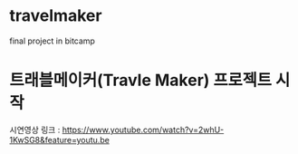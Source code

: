 # travelmaker

final project in bitcamp

<h1>트래블메이커(Travle Maker) 프로젝트 시작</h1>

시연영상 링크 : https://www.youtube.com/watch?v=2whU-1KwSG8&feature=youtu.be
